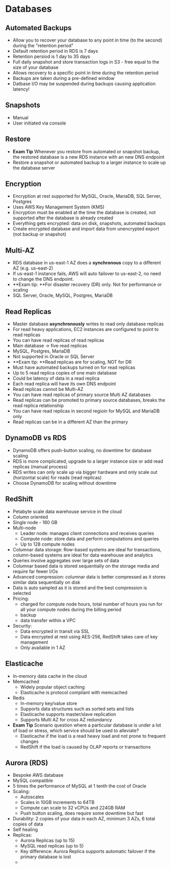 # Databases

## Automated Backups
  - Allow you to recover your database to any point in time (to the second) during the 
  "retention period"
  - Default retention period in RDS is 7 days
  - Retention persiod is 1 day to 35 days
  - Full daily snapshot and store transaction logs in S3 - free equal to the size of your database
  - Allows recovery to a specific point in time during the retention period
  - Backups are taken during a pre-defined window
  - Datbase I/O may be suspended during backups causing application latency!
  
## Snapshots
  - Manual
  - User initiated via console

## Restore
  - **Exam Tip** Whenever you restore from automated or snapshot backup, the restored database is a 
  new RDS instance with an new DNS endpoint
  - Restore a snapshot or automated backup to a larger instance to scale up the database 
  server
  
## Encryption
  - Encryption at rest supported for MySQL, Oracle, MariaDB, SQL Server, Postgres
  - Uses AWS Key Management System (KMS) 
  - Encryption must be enabled at the time the database is created, not supported 
  after the database is already created
  - Everything gets encrypted:  data on disk, snapshots, automated backups
  - Create encrypted database and import data from unencrypted export (not backup or snapshot)
 
## Multi-AZ
  - RDS database in us-east-1 AZ does a **synchronous** copy to a different AZ (e.g. us-east-2)
  - If us-east-1 instance fails, AWS will auto failover to us-east-2, no need to change 
  the DNS endpoint.
  - **Exam tip:  **For disaster recovery (DR) only.  Not for performance or scaling
  - SQL Server, Oracle, MySQL, Postgres, MariaDB

## Read Replicas
  - Master database **asynchronously** writes to read only database replicas
  - For read heavy applications, EC2 instances are configured to point to read replicas
  - You can have read replicas of read replicas
  - Main database -> five read replicas
  - MySQL, Postgres, MariaDB
  - Not supported in Oracle or SQL Server
  - **Exam tip:  **Read replicas are for scaling, NOT for DR
  - Must have automated backups turned on for read replicas
  - Up to 5 read replica copies of one main database
  - Could be latency of data in a read replica
  - Each read replica will have its own DNS endpoint
  - Read replicas cannot be Multi-AZ
  - You can have read replicas of primary source Multi AZ databases
  - Read replicas can be promoted to primary source databases, breaks the read replica relationship
  - You can have read replicas in second regioin for MySQL and MariaDB only
  - Read replicas can be in a different AZ than the primary
 
## DynamoDB vs RDS
  - DynamoDB offers push-button scaling, no downtime for database scaling
  - RDS is more complicated, upgrade to a larger instance size or add read replicas (manual process)
  - RDS writes can only scale up via bigger hardware and only scale out (horizontal scale) for reads 
  (read replicas)
  - Choose DynamoDB for scaling without downtime

## RedShift
  - Petabyte scale data warehouse service in the cloud
  - Column oriented
  - Single node - 160 GB
  - Multi-node
    - Leader node:  manages client connections and receives queries
    - Compute node:  store data and perform computations and queries
    - Up to 128 compute nodes
  - Columnar data storage:  Row-based systems are ideal for transactions, column-based 
  systems are ideal for data warehouse and analytics
  - Queries involve aggregates over large sets of data
  - Columnar based data is stored sequentially on the storage media and require far fewer I/Os
  - Advanced compression:  columnar data is better compressed as it stores similar data sequentially on disk
  - Data is auto sampled as it is stored and the best compression is selected
  - Pricing:  
    - charged for compute node hours, total number of hours you run for all your compute nodes during the billing period
    - backup
    - data transfer within a VPC
  - Security:
    - Data encrypted in transit via SSL
    - Data encrypted at rest using AES-256, RedShift takes care of key management
    - Only available in 1 AZ
    
## Elasticache
  - In-memory data cache in the cloud
  - Memcached
    - Widely popular object caching
    - Elasticache is protocol compliant with memcached
  - Redis
    - In-memory key/value store
    - Supports data structures such as sorted sets and lists
    - Elasticache supports master/slave replication
    - Supports Multi AZ for cross AZ redundancy
  - **Exam Tip** Scenario question where a particular database is under a lot of load or stress, which service 
  should be used to alleviate?
    - Elasticache if the load is a read heavy load and not prone to frequent changes
    - RedShift if the load is caused by OLAP reports or transactions

## Aurora (RDS)
  - Bespoke AWS database
  - MySQL compatible
  - 5 times the performance of MySQL at 1 tenth the cost of Oracle
  - Scaling:
    - Autoscales
    - Scales in 10GB increments to 64TB
    - Compute can scale to 32 vCPUs and 224GB RAM
    - Push button scaling, does require some downtime but fast
  - Durability:  2 copies of your data in each AZ, minimum 3 AZs, 6 total copies of data
  - Self healing
  - Replicas:
    - Aurora Replicas (up to 15)
    - MySQL read replicas (up to 5)
    - Key difference:  Aurora Replica supports automatic failover if the primary database is lost
    - 
